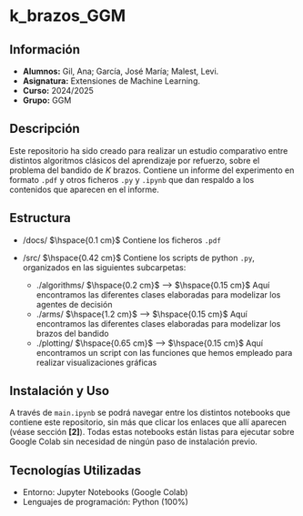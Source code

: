# k_brazos_GGM

## Información
- **Alumnos:** Gil, Ana; García, José María; Malest, Levi.
- **Asignatura:** Extensiones de Machine Learning.
- **Curso:** 2024/2025
- **Grupo:** GGM
 
## Descripción
Este repositorio ha sido creado para realizar un estudio comparativo entre distintos algoritmos clásicos del aprendizaje por refuerzo, sobre el problema del bandido de $K$ brazos.
Contiene un informe del experimento en formato ``.pdf`` y otros ficheros ``.py`` y ``.ipynb`` que dan respaldo a los contenidos que aparecen en el informe. 

## Estructura
- /docs/ $\hspace{0.1 cm}$ Contiene los ficheros ``.pdf``
- /src/   $\hspace{0.42 cm}$ Contiene los scripts de python ``.py``, organizados en las siguientes subcarpetas:
  
  - ./algorithms/ $\hspace{0.2 cm}$ --> $\hspace{0.15 cm}$ Aquí encontramos las diferentes clases elaboradas para modelizar los agentes de decisión
  - ./arms/ $\hspace{1.2 cm}$ --> $\hspace{0.15 cm}$ Aquí encontramos las diferentes clases elaboradas para modelizar los brazos del bandido
  - ./plotting/ $\hspace{0.65 cm}$ --> $\hspace{0.15 cm}$ Aquí encontramos un script con las funciones que hemos empleado para realizar visualizaciones gráficas

## Instalación y Uso
A través de ``main.ipynb`` se podrá navegar entre los distintos notebooks que contiene este repositorio, sin más que clicar los enlaces que allí aparecen (véase sección **[2]**).
Todas estas notebooks están listas para ejecutar sobre Google Colab sin necesidad de ningún paso de instalación previo.

## Tecnologías Utilizadas
- Entorno: Jupyter Notebooks (Google Colab)
- Lenguajes de programación: Python (100%)
